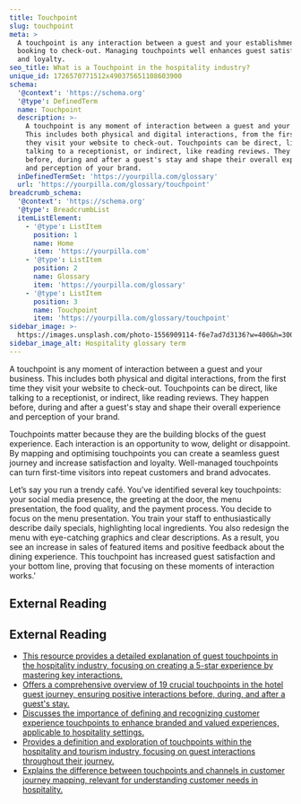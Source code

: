 ```yaml
---
title: Touchpoint
slug: touchpoint
meta: >
  A touchpoint is any interaction between a guest and your establishment, from
  booking to check-out. Managing touchpoints well enhances guest satisfaction
  and loyalty.
seo_title: What is a Touchpoint in the hospitality industry?
unique_id: 1726570771512x490375651108603900
schema:
  '@context': 'https://schema.org'
  '@type': DefinedTerm
  name: Touchpoint
  description: >-
    A touchpoint is any moment of interaction between a guest and your business.
    This includes both physical and digital interactions, from the first time
    they visit your website to check-out. Touchpoints can be direct, like
    talking to a receptionist, or indirect, like reading reviews. They happen
    before, during and after a guest's stay and shape their overall experience
    and perception of your brand.
  inDefinedTermSet: 'https://yourpilla.com/glossary'
  url: 'https://yourpilla.com/glossary/touchpoint'
breadcrumb_schema:
  '@context': 'https://schema.org'
  '@type': BreadcrumbList
  itemListElement:
    - '@type': ListItem
      position: 1
      name: Home
      item: 'https://yourpilla.com'
    - '@type': ListItem
      position: 2
      name: Glossary
      item: 'https://yourpilla.com/glossary'
    - '@type': ListItem
      position: 3
      name: Touchpoint
      item: 'https://yourpilla.com/glossary/touchpoint'
sidebar_image: >-
  https://images.unsplash.com/photo-1556909114-f6e7ad7d3136?w=400&h=300&fit=crop&auto=format
sidebar_image_alt: Hospitality glossary term
---
```


A touchpoint is any moment of interaction between a guest and your business. This includes both physical and digital interactions, from the first time they visit your website to check-out. Touchpoints can be direct, like talking to a receptionist, or indirect, like reading reviews. They happen before, during and after a guest's stay and shape their overall experience and perception of your brand.

Touchpoints matter because they are the building blocks of the guest experience. Each interaction is an opportunity to wow, delight or disappoint. By mapping and optimising touchpoints you can create a seamless guest journey and increase satisfaction and loyalty. Well-managed touchpoints can turn first-time visitors into repeat customers and brand advocates.

Let’s say you run a trendy café. You’ve identified several key touchpoints: your social media presence, the greeting at the door, the menu presentation, the food quality, and the payment process. You decide to focus on the menu presentation. You train your staff to enthusiastically describe daily specials, highlighting local ingredients. You also redesign the menu with eye-catching graphics and clear descriptions. As a result, you see an increase in sales of featured items and positive feedback about the dining experience. This touchpoint has increased guest satisfaction and your bottom line, proving that focusing on these moments of interaction works.'

## External Reading



## External Reading

*   [This resource provides a detailed explanation of guest touchpoints in the hospitality industry, focusing on creating a 5-star experience by mastering key interactions.](https://botshot.ai/resources/blog/guest-touchpoints)
*   [Offers a comprehensive overview of 19 crucial touchpoints in the hotel guest journey, ensuring positive interactions before, during, and after a guest's stay.](https://operto.com/hotel-guest-journey-touchpoints/)
*   [Discusses the importance of defining and recognizing customer experience touchpoints to enhance branded and valued experiences, applicable to hospitality settings.](https://www.kimberlysundt.com/blog/customer-experience-touchpoints)
*   [Provides a definition and exploration of touchpoints within the hospitality and tourism industry, focusing on guest interactions throughout their journey.](https://library.fiveable.me/key-terms/introduction-to-hospitality-and-tourism/touchpoints)
*   [Explains the difference between touchpoints and channels in customer journey mapping, relevant for understanding customer needs in hospitality.](https://uxpressia.com/blog/touchpoints-and-channels-customer-journey-mapping)
